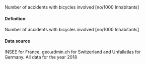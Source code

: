 Number of accidents with  bicycles involved [no/1000 Inhabitants]
#### Definition
Number of accidents with  bicycles involved [no/1000 Inhabitants]
#### Data source
INSEE for France, geo.admin.ch for Switzerland and Unfallatlas for Germany. All data for the year 2018